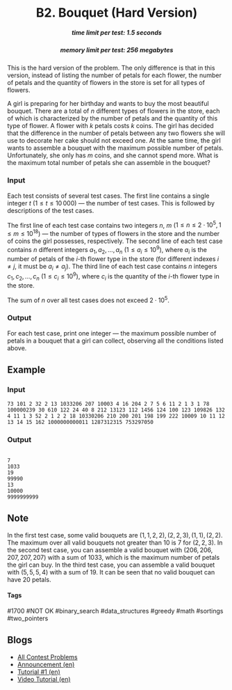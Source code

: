 <h1 style='text-align: center;'> B2. Bouquet (Hard Version)</h1>

<h5 style='text-align: center;'>time limit per test: 1.5 seconds</h5>
<h5 style='text-align: center;'>memory limit per test: 256 megabytes</h5>

This is the hard version of the problem. The only difference is that in this version, instead of listing the number of petals for each flower, the number of petals and the quantity of flowers in the store is set for all types of flowers.

A girl is preparing for her birthday and wants to buy the most beautiful bouquet. There are a total of $n$ different types of flowers in the store, each of which is characterized by the number of petals and the quantity of this type of flower. A flower with $k$ petals costs $k$ coins. The girl has decided that the difference in the number of petals between any two flowers she will use to decorate her cake should not exceed one. At the same time, the girl wants to assemble a bouquet with the maximum possible number of petals. Unfortunately, she only has $m$ coins, and she cannot spend more. What is the maximum total number of petals she can assemble in the bouquet?

### Input

Each test consists of several test cases. The first line contains a single integer $t$ ($1 \le t \le 10\,000$) — the number of test cases. This is followed by descriptions of the test cases.

The first line of each test case contains two integers $n$, $m$ ($1 \le n \le 2 \cdot 10^5, 1 \le m \le 10^{18}$) — the number of types of flowers in the store and the number of coins the girl possesses, respectively. The second line of each test case contains $n$ different integers $a_1, a_2, \ldots, a_n$ ($1 \le a_i \le 10^9$), where $a_i$ is the number of petals of the $i$-th flower type in the store (for different indexes $i \neq j$, it must be $a_i \neq a_j$). The third line of each test case contains $n$ integers $c_1, c_2, \ldots, c_n$ ($1 \le c_i \le 10^9$), where $c_i$ is the quantity of the $i$-th flower type in the store.

The sum of $n$ over all test cases does not exceed $2 \cdot {10}^5$.

### Output

For each test case, print one integer — the maximum possible number of petals in a bouquet that a girl can collect, observing all the conditions listed above.

## Example

### Input


```text
73 101 2 32 2 13 1033206 207 10003 4 16 204 2 7 5 6 11 2 1 3 1 78 100000239 30 610 122 24 40 8 212 13123 112 1456 124 100 123 109826 132 4 11 1 3 52 2 1 2 2 18 10330206 210 200 201 198 199 222 10009 10 11 12 13 14 15 162 1000000000011 1287312315 753297050
```
### Output

```text

7
1033
19
99990
13
10000
9999999999

```
## Note

In the first test case, some valid bouquets are $(1, 1, 2, 2), (2, 2, 3), (1, 1), (2, 2)$. The maximum over all valid bouquets not greater than $10$ is $7$ for $(2, 2, 3)$. In the second test case, you can assemble a valid bouquet with $(206, 206, 207, 207, 207)$ with a sum of $1033$, which is the maximum number of petals the girl can buy. In the third test case, you can assemble a valid bouquet with $(5, 5, 5, 4)$ with a sum of $19$. It can be seen that no valid bouquet can have $20$ petals.



#### Tags 

#1700 #NOT OK #binary_search #data_structures #greedy #math #sortings #two_pointers 

## Blogs
- [All Contest Problems](../Codeforces_Round_961_(Div._2).md)
- [Announcement (en)](../blogs/Announcement_(en).md)
- [Tutorial #1 (en)](../blogs/Tutorial_1_(en).md)
- [Video Tutorial (en)](../blogs/Video_Tutorial_(en).md)
